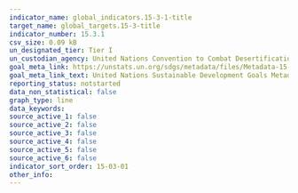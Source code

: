 ```yaml
---
indicator_name: global_indicators.15-3-1-title
target_name: global_targets.15-3-title
indicator_number: 15.3.1
csv_size: 0.09 kB
un_designated_tier: Tier I
un_custodian_agency: United Nations Convention to Combat Desertification (UNCCD)
goal_meta_link: https://unstats.un.org/sdgs/metadata/files/Metadata-15-03-01.pdf
goal_meta_link_text: United Nations Sustainable Development Goals Metadata (PDF 4.0 MB)
reporting_status: notstarted
data_non_statistical: false
graph_type: line
data_keywords:  
source_active_1: false
source_active_2: false
source_active_3: false
source_active_4: false
source_active_5: false
source_active_6: false
indicator_sort_order: 15-03-01
other_info: 
---
```

